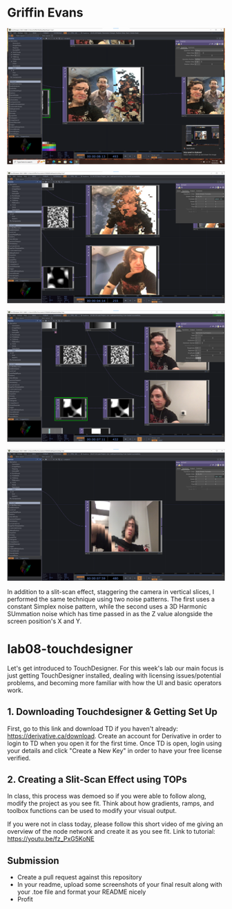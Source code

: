 # Griffin Evans

![](Screenshot%202025-10-29%20105749.png)

![](Screenshot%202025-10-29%20114719.png)

![](Screenshot%202025-10-29%20203929.png)

![](Screenshot%202025-10-29%20182933.png)

In addition to a slit-scan effect, staggering the camera in vertical slices, I performed the same technique using two noise patterns. The first uses a constant Simplex noise pattern, while the second uses a 3D Harmonic SUmmation noise which has time passed in as the Z value alongside the screen position's X and Y.

# lab08-touchdesigner
Let's get introduced to TouchDesigner. For this week's lab our main focus is just getting TouchDesigner installed, dealing with licensing issues/potential problems, and becoming more familiar with how the UI and basic operators work.

## 1. Downloading Touchdesigner & Getting Set Up
First, go to this link and download TD if you haven't already: https://derivative.ca/download. Create an account for Derivative in order to login to TD when you open it for the first time. Once TD is open, login using your details and click "Create a New Key" in order to have your free license verified.
## 2. Creating a Slit-Scan Effect using TOPs
In class, this process was demoed so if you were able to follow along, modify the project as you see fit. Think about how gradients, ramps, and toolbox functions can be used to modify your visual output.

If you were not in class today, please follow this short video of me giving an overview of the node network and create it as you see fit. 
Link to tutorial: https://youtu.be/fz_PxG5KoNE
## Submission
- Create a pull request against this repository
- In your readme, upload some screenshots of your final result along with your .toe file and format your README nicely
- Profit
